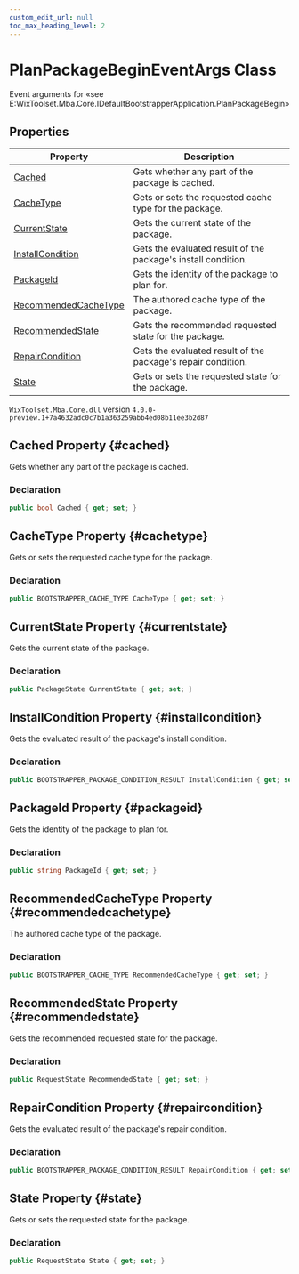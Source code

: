 ```yaml
---
custom_edit_url: null
toc_max_heading_level: 2
---
```

# PlanPackageBeginEventArgs Class
Event arguments for «see E:WixToolset.Mba.Core.IDefaultBootstrapperApplication.PlanPackageBegin» 
## Properties
| Property | Description |
| ------ | ----------- |
| [Cached](#cached) | Gets whether any part of the package is cached. |
| [CacheType](#cachetype) | Gets or sets the requested cache type for the package. |
| [CurrentState](#currentstate) | Gets the current state of the package. |
| [InstallCondition](#installcondition) | Gets the evaluated result of the package's install condition. |
| [PackageId](#packageid) | Gets the identity of the package to plan for. |
| [RecommendedCacheType](#recommendedcachetype) | The authored cache type of the package. |
| [RecommendedState](#recommendedstate) | Gets the recommended requested state for the package. |
| [RepairCondition](#repaircondition) | Gets the evaluated result of the package's repair condition. |
| [State](#state) | Gets or sets the requested state for the package. |
`WixToolset.Mba.Core.dll` version `4.0.0-preview.1+7a4632adc0c7b1a363259abb4ed08b11ee3b2d87`
## Cached Property {#cached}
Gets whether any part of the package is cached.
### Declaration
```cs
public bool Cached { get; set; } 
```
## CacheType Property {#cachetype}
Gets or sets the requested cache type for the package.
### Declaration
```cs
public BOOTSTRAPPER_CACHE_TYPE CacheType { get; set; } 
```
## CurrentState Property {#currentstate}
Gets the current state of the package.
### Declaration
```cs
public PackageState CurrentState { get; set; } 
```
## InstallCondition Property {#installcondition}
Gets the evaluated result of the package's install condition.
### Declaration
```cs
public BOOTSTRAPPER_PACKAGE_CONDITION_RESULT InstallCondition { get; set; } 
```
## PackageId Property {#packageid}
Gets the identity of the package to plan for.
### Declaration
```cs
public string PackageId { get; set; } 
```
## RecommendedCacheType Property {#recommendedcachetype}
The authored cache type of the package.
### Declaration
```cs
public BOOTSTRAPPER_CACHE_TYPE RecommendedCacheType { get; set; } 
```
## RecommendedState Property {#recommendedstate}
Gets the recommended requested state for the package.
### Declaration
```cs
public RequestState RecommendedState { get; set; } 
```
## RepairCondition Property {#repaircondition}
Gets the evaluated result of the package's repair condition.
### Declaration
```cs
public BOOTSTRAPPER_PACKAGE_CONDITION_RESULT RepairCondition { get; set; } 
```
## State Property {#state}
Gets or sets the requested state for the package.
### Declaration
```cs
public RequestState State { get; set; } 
```
